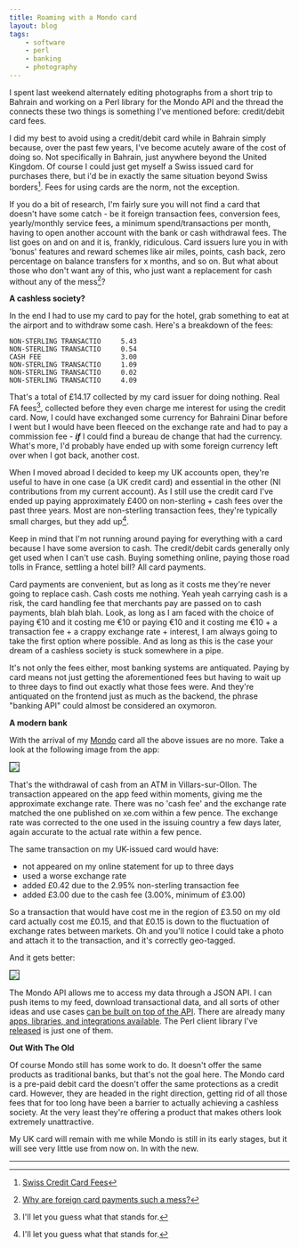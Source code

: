```yaml
---
title: Roaming with a Mondo card
layout: blog
tags:
    - software
    - perl
    - banking
    - photography
---
```


I spent last weekend alternately editing photographs from a short trip to Bahrain and working on a Perl library for the Mondo API and the thread the connects these two things is something I've mentioned before: credit/debit card fees.

I did my best to avoid using a credit/debit card while in Bahrain simply because, over the past few years, I've become acutely aware of the cost of doing so. Not specifically in Bahrain, just anywhere beyond the United Kingdom. Of course I could just get myself a Swiss issued card for purchases there, but i'd be in exactly the same situation beyond Swiss borders[^1]. Fees for using cards are the norm, not the exception.

If you do a bit of research, I'm fairly sure you will not find a card that doesn't have some catch - be it foreign transaction fees, conversion fees, yearly/monthly service fees, a minimum spend/transactions per month, having to open another account with the bank or cash withdrawal fees. The list goes on and on and it is, frankly, ridiculous. Card issuers lure you in with 'bonus' features and reward schemes like air miles, points, cash back, zero percentage on balance transfers for x months, and so on. But what about those who don't want any of this, who just want a replacement for cash without any of the mess[^2]?

**A cashless society?**

In the end I had to use my card to pay for the hotel, grab something to eat at the airport and to withdraw some cash. Here's a breakdown of the fees:

    NON-STERLING TRANSACTIO     5.43
    NON-STERLING TRANSACTIO     0.54
    CASH FEE                    3.00
    NON-STERLING TRANSACTIO     1.09
    NON-STERLING TRANSACTIO     0.02
    NON-STERLING TRANSACTIO     4.09

That's a total of £14.17 collected by my card issuer for doing nothing. Real FA fees[^3], collected before they even charge me interest for using the credit card. Now, I could have exchanged some currency for Bahraini Dinar before I went but I would have been fleeced on the exchange rate and had to pay a commission fee - ***if*** I could find a bureau de change that had the currency. What's more, I'd probably have ended up with some foreign currency left over when I got back, another cost.

When I moved abroad I decided to keep my UK accounts open, they're useful to have in one case (a UK credit card) and essential in the other (NI contributions from my current account). As I still use the credit card I've ended up paying approximately £400 on non-sterling + cash fees over the past three years. Most are non-sterling transaction fees, they're typically small charges, but they add up[^3].

Keep in mind that I'm not running around paying for everything with a card because I have some aversion to cash. The credit/debit cards generally only get used when I can't use cash. Buying something online, paying those road tolls in France, settling a hotel bill? All card payments.

Card payments are convenient, but as long as it costs me they're never going to replace cash. Cash costs me nothing. Yeah yeah carrying cash is a risk, the card handling fee that merchants pay are passed on to cash payments, blah blah blah. Look, as long as I am faced with the choice of paying €10 and it costing me €10 or paying €10 and it costing me €10 + a transaction fee + a crappy exchange rate + interest, I am always going to take the first option where possible. And as long as this is the case your dream of a cashless society is stuck somewhere in a pipe.

It's not only the fees either, most banking systems are antiquated. Paying by card means not just getting the aforementioned fees but having to wait up to three days to find out exactly what those fees were. And they're antiquated on the frontend just as much as the backend, the phrase "banking API" could almost be considered an oxymoron.

**A modern bank**

With the arrival of my [Mondo](https://getmondo.co.uk/) card all the above issues are no more. Take a look at the following image from the app:

<img border="1px" src="{{ site.url }}/images/2016/05/mondo_02.png" />

That's the withdrawal of cash from an ATM in Villars-sur-Ollon. The transaction appeared on the app feed within moments, giving me the approximate exchange rate. There was no 'cash fee' and the exchange rate matched the one published on xe.com within a few pence. The exchange rate was corrected to the one used in the issuing country a few days later, again accurate to the actual rate within a few pence.

The same transaction on my UK-issued card would have:

* not appeared on my online statement for up to three days
* used a worse exchange rate
* added £0.42 due to the 2.95% non-sterling transaction fee
* added £3.00 due to the cash fee (3.00%, minimum of £3.00)

So a transaction that would have cost me in the region of £3.50 on my old card actually cost me £0.15, and that £0.15 is down to the fluctuation of exchange rates between markets. Oh and you'll notice I could take a photo and attach it to the transaction, and it's correctly geo-tagged.

And it gets better:

<img border="1px" src="{{ site.url }}/images/2016/05/mondo_01.png" />

The Mondo API allows me to access my data through a JSON API. I can push items to my feed, download transactional data, and all sorts of other ideas and use cases [can be built on top of the API](https://getmondo.co.uk/blog/2016/04/21/mondohack-iv/). There are already many [apps, libraries, and integrations available](https://github.com/rdingwall/awesome-mondo). The Perl client library I've [released](https://metacpan.org/release/Business-Mondo) is just one of them.

**Out With The Old**

Of course Mondo still has some work to do. It doesn't offer the same products as traditional banks, but that's not the goal here. The Mondo card is a pre-paid debit card the doesn't offer the same protections as a credit card. However, they are headed in the right direction, getting rid of all those fees that for too long have been a barrier to actually achieving a cashless society. At the very least they're offering a product that makes others look extremely unattractive.

My UK card will remain with me while Mondo is still in its early stages, but it will see very little use from now on. In with the new.

<hr />

[^1]: [Swiss Credit Card Fees](https://www.google.ch/search?q=swiss+credit+card+fees&oq=swiss+credit+card+fees&ie=UTF-8#q=swiss+credit+card+fees+site:www.englishforum.ch)

[^2]: [Why are foreign card payments such a mess?](https://getmondo.co.uk/blog/2015/12/15/why-are-foreign-card-payments-such-a-mess/)

[^3]: I'll let you guess what that stands for.
